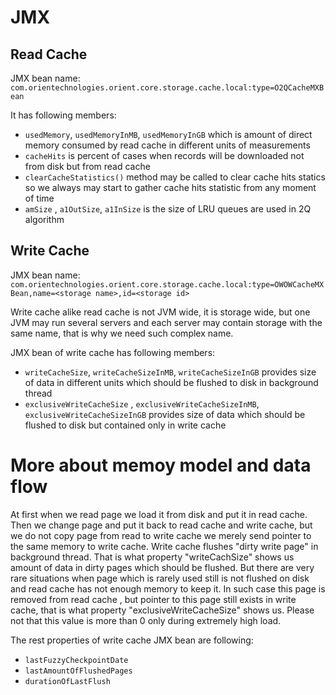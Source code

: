 # JMX

## Read Cache
JMX bean name: `com.orientechnologies.orient.core.storage.cache.local:type=O2QCacheMXBean`

It has following members:
- `usedMemory`, `usedMemoryInMB`, `usedMemoryInGB` which is amount of direct memory consumed by read cache in different units of measurements
- `cacheHits` is percent of cases when records will be downloaded not from disk but from read cache
- `clearCacheStatistics()` method may be called to clear cache hits statics so we always may start to gather cache hits statistic from any moment of time
- `amSize` ,  `a1OutSize`, `a1InSize` is the size of LRU queues are used in 2Q algorithm

## Write Cache
JMX bean name: `com.orientechnologies.orient.core.storage.cache.local:type=OWOWCacheMXBean,name=<storage name>,id=<storage id>` 

Write cache alike read cache is not JVM wide, it is storage wide, but one JVM may run several servers and each server may contain storage with the same name, that is why we need such complex name. 

JMX bean of write cache has following members:
- `writeCacheSize`, `writeCacheSizeInMB`, `writeCacheSizeInGB` provides size of data in different units which should be flushed to disk in background thread
- `exclusiveWriteCacheSize` , `exclusiveWriteCacheSizeInMB`, `exclusiveWriteCacheSizeInGB` provides size of data which should be flushed to disk but contained only in write cache

# More about memoy model and data flow

At first when we read page we load it from disk and put it in read cache.
Then we change page and put it back to read cache and write cache,  but we do not copy page from read to write cache we merely send pointer to the same memory to write cache. Write cache flushes "dirty write page" in background thread. That is what property "writeCachSize" shows us amount of data in dirty pages which should be flushed. But there are very rare situations when page which is rarely used still is not flushed on disk and read cache has not enough memory to keep it. In such case this page is removed from read cache , but pointer to this page still exists in write cache, that is what property "exclusiveWriteCacheSize" shows us. Please not that this value is more than 0 only during extremely high load.  

The rest properties of write cache JMX bean are following:
- `lastFuzzyCheckpointDate`
- `lastAmountOfFlushedPages`
- `durationOfLastFlush`

